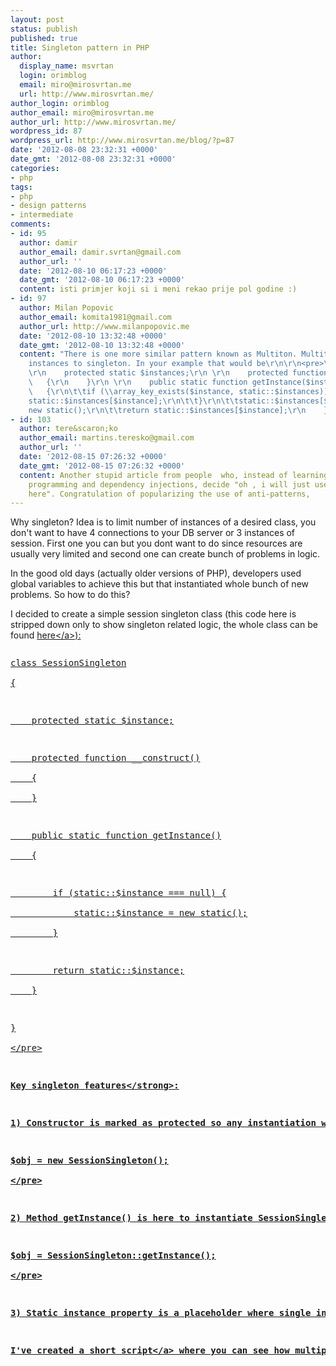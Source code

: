 ```yaml
---
layout: post
status: publish
published: true
title: Singleton pattern in PHP
author:
  display_name: msvrtan
  login: orimblog
  email: miro@mirosvrtan.me
  url: http://www.mirosvrtan.me/
author_login: orimblog
author_email: miro@mirosvrtan.me
author_url: http://www.mirosvrtan.me/
wordpress_id: 87
wordpress_url: http://www.mirosvrtan.me/blog/?p=87
date: '2012-08-08 23:32:31 +0000'
date_gmt: '2012-08-08 23:32:31 +0000'
categories:
- php
tags:
- php
- design patterns
- intermediate
comments:
- id: 95
  author: damir
  author_email: damir.svrtan@gmail.com
  author_url: ''
  date: '2012-08-10 06:17:23 +0000'
  date_gmt: '2012-08-10 06:17:23 +0000'
  content: isti primjer koji si i meni rekao prije pol godine :)
- id: 97
  author: Milan Popovic
  author_email: komita1981@gmail.com
  author_url: http://www.milanpopovic.me
  date: '2012-08-10 13:32:48 +0000'
  date_gmt: '2012-08-10 13:32:48 +0000'
  content: "There is one more similar pattern known as Multiton. Multiton adds named
    instances to singleton. In your example that would be\r\n\r\n<pre>\r\nclass SessionMultiton\r\n{\r\n
    \r\n    protected static $instances;\r\n \r\n    protected function __construct()\r\n
    \   {\r\n    }\r\n \r\n    public static function getInstance($instance = null)\r\n
    \   {\r\n\t\tif (\\array_key_exists($instance, static::$instances))\r\n\t\t{\r\n\t\t\treturn
    static::$instances[$instance];\r\n\t\t}\r\n\t\tstatic::$instances[$instance] =
    new static();\r\n\t\treturn static::$instances[$instance];\r\n    }\r\n \r\n}\r\n<&#47;pre>"
- id: 103
  author: tere&scaron;ko
  author_email: martins.teresko@gmail.com
  author_url: ''
  date: '2012-08-15 07:26:32 +0000'
  date_gmt: '2012-08-15 07:26:32 +0000'
  content: Another stupid article from people  who, instead of learning object oriented
    programming and dependency injections, decide "oh , i will just use global state
    here". Congratulation of popularizing the use of anti-patterns,
---
```

<p>Why singleton? Idea is to limit number of instances of a desired class, you don't want to have 4 connections to your DB server or 3 instances of session. First one you can but you dont want to do since resources are usually very limited and second one can create bunch of problems in logic.</p>
<p>In the good old days (actually older versions of PHP), developers used global variables to achieve this but that instantiated whole bunch of new problems. So how to do this?</p>
<p>I decided to create a simple session singleton class (this code here is stripped down only to show singleton related logic, the whole class can be found <a href="https:&#47;&#47;github.com&#47;msvrtan&#47;xmpl&#47;blob&#47;master&#47;SingletonSimple&#47;Session.singleton.php" target="_blank">here<&#47;a>):</p>
<pre lang="php" line="1">
<p>class SessionSingleton<br />
{</p>
<p>    protected static $instance;</p>
<p>    protected function __construct()<br />
    {<br />
    }</p>
<p>    public static function getInstance()<br />
    {</p>
<p>        if (static::$instance === null) {<br />
            static::$instance = new static();<br />
        }</p>
<p>        return static::$instance;<br />
    }</p>
<p>}<br />
<&#47;pre></p>
<p><strong>Key singleton features<&#47;strong>:</p>
<p>1) Constructor is marked as protected so any instantiation would cause a fatal error: "PHP Fatal error:&nbsp; Call to protected SessionSingleton::__construct() from invalid context in .."</p>
<pre lang="php" line="1">
$obj = new SessionSingleton();<br />
<&#47;pre></p>
<p>2) Method getInstance() is here to instantiate SessionSingleton class only on first call and return already instantiated object every other time. Here is proper way to get object:</p>
<pre lang="php" line="1">
$obj = SessionSingleton::getInstance();<br />
<&#47;pre></p>
<p>3) Static instance property is a placeholder where single instance of SessionSingleton will be 'saved' for future reuse and it is marked protected so no outside code could for instance delete it.</p>
<p>I've created a <a href="https:&#47;&#47;github.com&#47;msvrtan&#47;xmpl&#47;blob&#47;master&#47;SingletonSimple&#47;index.php" target="_blank">short script<&#47;a> where you can see how multiple calls to SessionSingleton::getInstance() behave. There you can see that changing property in one of them will influence other one since both variables use same object instance.</p>
